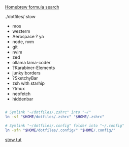 [Homebrew formula search](https://formulae.brew.sh)

./dotfiles/
stow

- mos
- wezterm
- Aerospace ? ya
- node, nvm
- git
- nvim
- zed
- ollama lama-coder
- ?Karabiner-Elements
- junky borders
- ?SketchyBar
- zsh with starhip
- ?tmux
- neofetch
- hiddenbar

```zsh

# Symlink "~/dotfiles/.zshrc" into "~/"
ln -sf "$HOME/dotfiles/.zshrc" "$HOME/.zshrc"

# Symlink "~/dotfiles/.config" folder into "~/.config"
ln -sfn "$HOME/dotfiles/.config/" "$HOME/.config/"
```

[stow tut](https://www.youtube.com/watch?v=y6XCebnB9gs&t=47s)
